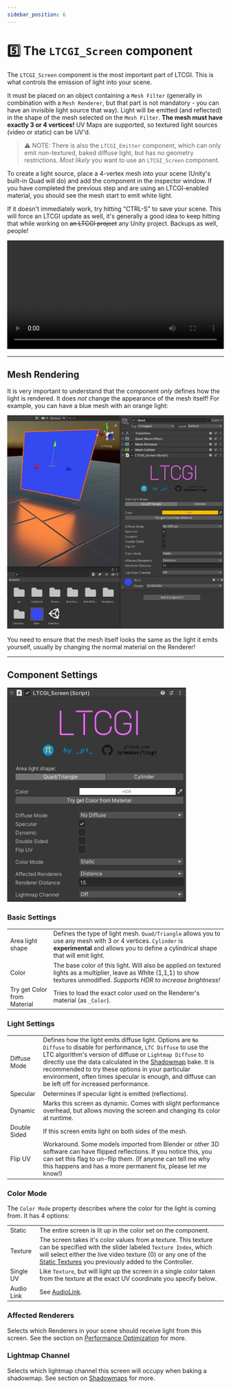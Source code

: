 ```yaml
---
sidebar_position: 6
---
```


# 5️⃣ The `LTCGI_Screen` component

The `LTCGI_Screen` component is the most important part of LTCGI. This is what controls the emission of light into your scene.

It must be placed on an object containing a `Mesh Filter` (generally in combination with a `Mesh Renderer`, but that part is not mandatory - you can have an invisible light source that way). Light will be emitted (and reflected) in the shape of the mesh selected on the `Mesh Filter`. **The mesh must have exactly 3 or 4 vertices!** UV Maps are supported, so textured light sources (video or static) can be UV'd.

> ⚠️ NOTE: There is also the `LTCGI_Emitter` component, which can only emit non-textured, baked diffuse light, but has no geometry restrictions. _Most likely_ you want to use an `LTCGI_Screen` component.

To create a light source, place a 4-vertex mesh into your scene (Unity's built-in Quad will do) and add the component in the inspector window. If you have completed the previous step and are using an LTCGI-enabled material, you should see the mesh start to emit white light.

If it doesn't immediately work, try hitting "CTRL-S" to save your scene. This will force an LTCGI update as well, it's generally a good idea to keep hitting that while working on ~~an LTCGI project~~ any Unity project. Backups as well, people!

<video controls loop width="100%">
  <source src="/vid/create_quad_1.webm"/>
</video>

---

## Mesh Rendering

It is very important to understand that the component _only_ defines how the light is rendered. It does _not_ change the appearance of the mesh itself! For example, you can have a blue mesh with an orange light:

![blue mesh with orange light](../../img/ltcgi_mesh_color_mismatch.jpg)

You need to ensure that the mesh itself looks the same as the light it emits yourself, usually by changing the normal material on the Renderer!

---

## Component Settings

![LTCGI_Screen component interface](../../img/ltcgi_screen_base.jpg)

### Basic Settings

| | |
|-|-|
| Area light shape | Defines the type of light mesh. `Quad/Triangle` allows you to use any mesh with 3 or 4 vertices. `Cylinder` is **experimental** and allows you to define a cylindrical shape that will emit light. |
| Color | The base color of this light. Will also be applied on textured lights as a multiplier, leave as White (1,1,1) to show textures unmodified. *Supports HDR to increase brightness!* |
| Try get Color from Material | Tries to load the exact color used on the Renderer's material (as `_Color`). |

### Light Settings

| | |
|-|-|
| Diffuse Mode | Defines how the light emits diffuse light. Options are `No Diffuse` to disable for performance, `LTC Diffuse` to use the LTC algorithm's version of diffuse or `Lightmap Diffuse` to directly use the data calculated in the [Shadowmap](/Advanced/Shadowmaps) bake. It is recommended to try these options in your particular environment, often times specular is enough, and diffuse can be left off for increased performance. |
| Specular | Determines if specular light is emitted (reflections). |
| Dynamic | Marks this screen as dynamic. Comes with slight performance overhead, but allows moving the screen and changing its color at runtime. |
| Double Sided | If this screen emits light on both sides of the mesh. |
| Flip UV | Workaround. Some models imported from Blender or other 3D software can have flipped reflections. If you notice this, you can set this flag to un-flip them. (If anyone can tell me why this happens and has a more permanent fix, please let me know!) |

### Color Mode

The `Color Mode` property describes where the color for the light is coming from. It has 4 options:

| | |
|-|-|
| Static | The entire screen is lit up in the color set on the component. |
| Texture | The screen takes it's color values from a texture. This texture can be specified with the slider labeled `Texture Index`, which will select either the live video texture (0) or any one of the [Static Textures](/Advanced/Static_Textures) you previously added to the Controller. |
| Single UV | Like `Texture`, but will light up the screen in a single color taken from the texture at the exact UV coordinate you specify below. |
| Audio Link | See [AudioLink](/Advanced/Audiolink). |

### Affected Renderers

Selects which Renderers in your scene should receive light from this screen. See the section on [Performance Optimization](/Advanced/Performance_Optimization) for more.

### Lightmap Channel

Selects which lightmap channel this screen will occupy when baking a shadowmap. See section on [Shadowmaps](/Advanced/Shadowmaps) for more.
